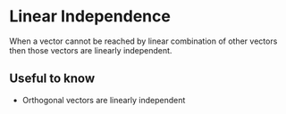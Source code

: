 # Linear Independence

When a vector cannot be reached by linear combination of other vectors then those vectors are linearly independent.

## Useful to know

* Orthogonal vectors are linearly independent